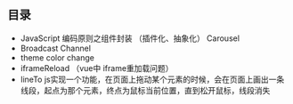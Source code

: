 ## 目录

- JavaScript 编码原则之组件封装 （插件化、抽象化） Carousel
- Broadcast Channel
- theme color change
- iframeReload （vue中 iframe重加载问题）
- lineTo js实现一个功能，在页面上拖动某个元素的时候，会在页面上画出一条线段，起点为那个元素，终点为鼠标当前位置，直到松开鼠标，线段消失